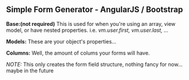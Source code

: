 ## Simple Form Generator - AngularJS / Bootstrap

**Base:(not required)** This is used for when you're using an array, view model, or have nested properties. i.e. _vm.user.first, vm.user.last, ..._

**Models:** These are your object's properties...

**Columns:** Well, the amount of colums your forms will have.

_NOTE:_ This only creates the form field structure, nothing fancy for now... maybe in the future